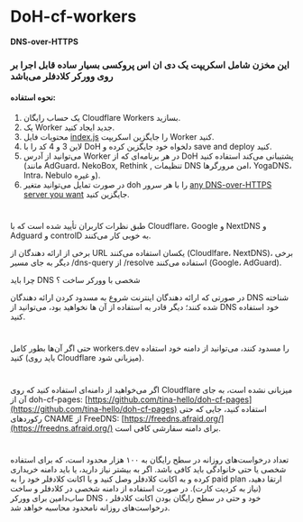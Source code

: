 # DoH-cf-workers
**DNS-over-HTTPS**

### این مخزن شامل اسکریپت یک دی ان اس پروکسی بسیار ساده قابل اجرا بر روی وورکر کلادفلر می‌باشد

#### نحوه استفاده:

1. یک حساب رایگان Cloudflare Workers بسازید.
2. یک Worker جدید ایجاد کنید.
3. محتویات فایل [index.js](https://github.com/NiREvil/doh-cf-workers/blob/main/index.js) را جایگزین اسکریپت Worker کنید.
4. لاین 3 و 4 کد را با DoH دلخواه خود جایگزین کرده و  save and deploy کنید.
5. می‌توانید از آدرس Worker در هر برنامه‌ای که از DoH پشتیبانی می‌کند استفاده کنید (مانند AdGuard، NekoBox, Rethink , تنظیمات DNS امن مرورگرها، YogaDNS، Intra، Nebulo و غیره).
6. در صورت تمایل می‌توانید متغیر doh را با هر سرور [any DNS-over-HTTPS server you want](https://github.com/NiREvil/vless/blob/main/DNS%20over%20HTTPS/any%20DNS-over-HTTPS%20server%20you%20want.md) جایگزین کنید.
#
طبق نظرات کاربران تأیید شده است که با Cloudflare، Google و NextDNS و Adguard و controlD به خوبی کار می‌کنند.

برخی از ارائه دهندگان از URL یکسان استفاده می‌کنند (Cloudlfare، NextDNS)، برخی دیگر به جای مسیر /dns-query از /resolve استفاده می‌کنند (Google، AdGuard).

چرا باید DNS شخصی با وورکر ساخت ؟

در صورتی که ارائه دهندگان اینترنت شروع به مسدود کردن ارائه دهندگان DNS شناخته شده کنند؛ دیگر قادر به استفاده از آن ها نخواهید بود، می‌توانید از DNS خود استفاده کنید.
#
 حتی اگر آن‌ها بطور کامل workers.dev را مسدود کنند، می‌توانید از دامنه خود استفاده کنید (باید روی Cloudflare میزبانی شود).
#
 اگر می‌خواهید از دامنه‌ای استفاده کنید که روی Cloudflare میزبانی نشده است، به جای آن از doh-cf-pages: [https://github.com/tina-hello/doh-cf-pages](https://github.com/tina-hello/doh-cf-pages) استفاده کنید، جایی که حتی رکوردهای CNAME از FreeDNS: [https://freedns.afraid.org/](https://freedns.afraid.org/) برای دامنه سفارشی کافی است.
#
تعداد درخواست‌های روزانه در سطح رایگان به ۱۰۰ هزار محدود است، که برای استفاده شخصی یا حتی خانوادگی باید کافی باشد. اگر به بیشتر نیاز دارید، یا باید دامنه خریداری کرده و به اکانت کلادفلر وصل کنید و یا اکانت کلادفلر خود را به paid plan ارتقا دهید، (نیاز به کردیت کارت). 
در صورت استفاده از دامنه شخصی در کلادفلر و ساخت ساب‌دامین برای وورکر DNS خود و حتی در سطح رایگان بودن اکانت کلادفلر ، درخواست‌های روزانه نامحدود محاسبه خواهد شد.
